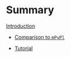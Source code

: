 # Summary

[Introduction](./intro.md)

- [Comparison to `mPyPl`](./mPyPl.md)

- [Tutorial](./Tutorial.md)
